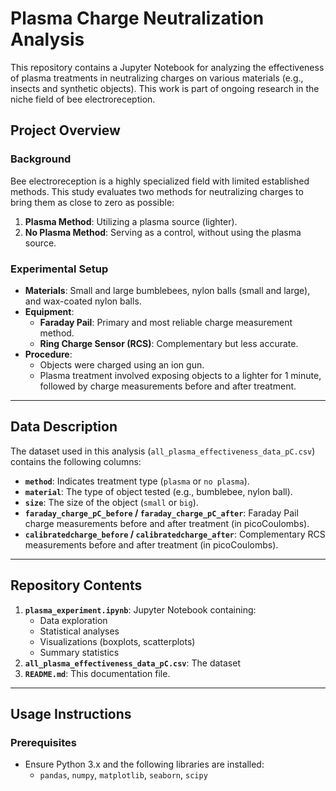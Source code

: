 # **Plasma Charge Neutralization Analysis**

This repository contains a Jupyter Notebook for analyzing the effectiveness of plasma treatments in neutralizing charges on various materials (e.g., insects and synthetic objects). This work is part of ongoing research in the niche field of bee electroreception.

## **Project Overview**

### **Background**
Bee electroreception is a highly specialized field with limited established methods. This study evaluates two methods for neutralizing charges to bring them as close to zero as possible:
1. **Plasma Method**: Utilizing a plasma source (lighter).
2. **No Plasma Method**: Serving as a control, without using the plasma source.

### **Experimental Setup**
- **Materials**: Small and large bumblebees, nylon balls (small and large), and wax-coated nylon balls.
- **Equipment**:
  - **Faraday Pail**: Primary and most reliable charge measurement method.
  - **Ring Charge Sensor (RCS)**: Complementary but less accurate.
- **Procedure**:
  - Objects were charged using an ion gun.
  - Plasma treatment involved exposing objects to a lighter for 1 minute, followed by charge measurements before and after treatment.

---

## **Data Description**

The dataset used in this analysis (`all_plasma_effectiveness_data_pC.csv`) contains the following columns:
- **`method`**: Indicates treatment type (`plasma` or `no plasma`).
- **`material`**: The type of object tested (e.g., bumblebee, nylon ball).
- **`size`**: The size of the object (`small` or `big`).
- **`faraday_charge_pC_before` / `faraday_charge_pC_after`**: Faraday Pail charge measurements before and after treatment (in picoCoulombs).
- **`calibratedcharge_before` / `calibratedcharge_after`**: Complementary RCS measurements before and after treatment (in picoCoulombs).

---

## **Repository Contents**

1. **`plasma_experiment.ipynb`**: Jupyter Notebook containing:
   - Data exploration
   - Statistical analyses
   - Visualizations (boxplots, scatterplots)
   - Summary statistics 
2. **`all_plasma_effectiveness_data_pC.csv`**: The dataset
4. **`README.md`**: This documentation file.

---

## **Usage Instructions**

### **Prerequisites**
- Ensure Python 3.x and the following libraries are installed:
  - `pandas`, `numpy`, `matplotlib`, `seaborn`, `scipy`
